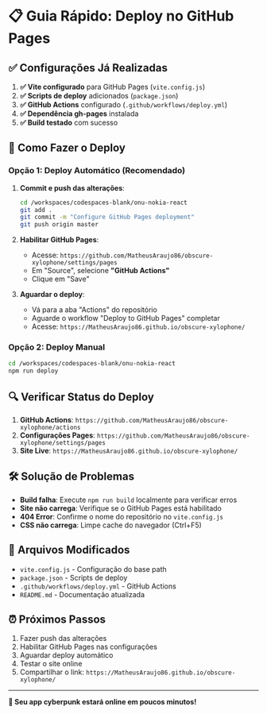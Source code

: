 # 📋 Guia Rápido: Deploy no GitHub Pages

## ✅ Configurações Já Realizadas

1. **✅ Vite configurado** para GitHub Pages (`vite.config.js`)
2. **✅ Scripts de deploy** adicionados (`package.json`)
3. **✅ GitHub Actions** configurado (`.github/workflows/deploy.yml`)
4. **✅ Dependência gh-pages** instalada
5. **✅ Build testado** com sucesso

## 🚀 Como Fazer o Deploy

### **Opção 1: Deploy Automático (Recomendado)**

1. **Commit e push das alterações**:

   ```bash
   cd /workspaces/codespaces-blank/onu-nokia-react
   git add .
   git commit -m "Configure GitHub Pages deployment"
   git push origin master
   ```

2. **Habilitar GitHub Pages**:

   - Acesse: `https://github.com/MatheusAraujo86/obscure-xylophone/settings/pages`
   - Em "Source", selecione **"GitHub Actions"**
   - Clique em "Save"

3. **Aguardar o deploy**:
   - Vá para a aba "Actions" do repositório
   - Aguarde o workflow "Deploy to GitHub Pages" completar
   - Acesse: `https://MatheusAraujo86.github.io/obscure-xylophone/`

### **Opção 2: Deploy Manual**

```bash
cd /workspaces/codespaces-blank/onu-nokia-react
npm run deploy
```

## 🔍 Verificar Status do Deploy

1. **GitHub Actions**: `https://github.com/MatheusAraujo86/obscure-xylophone/actions`
2. **Configurações Pages**: `https://github.com/MatheusAraujo86/obscure-xylophone/settings/pages`
3. **Site Live**: `https://MatheusAraujo86.github.io/obscure-xylophone/`

## 🛠️ Solução de Problemas

- **Build falha**: Execute `npm run build` localmente para verificar erros
- **Site não carrega**: Verifique se o GitHub Pages está habilitado
- **404 Error**: Confirme o nome do repositório no `vite.config.js`
- **CSS não carrega**: Limpe cache do navegador (Ctrl+F5)

## 📁 Arquivos Modificados

- `vite.config.js` - Configuração do base path
- `package.json` - Scripts de deploy
- `.github/workflows/deploy.yml` - GitHub Actions
- `README.md` - Documentação atualizada

## ⏰ Próximos Passos

1. Fazer push das alterações
2. Habilitar GitHub Pages nas configurações
3. Aguardar deploy automático
4. Testar o site online
5. Compartilhar o link: `https://MatheusAraujo86.github.io/obscure-xylophone/`

---

**🎉 Seu app cyberpunk estará online em poucos minutos!**
